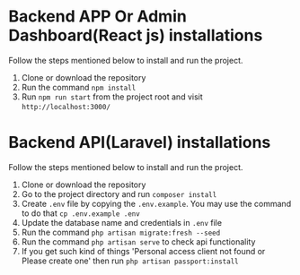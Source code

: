 # Backend APP Or Admin Dashboard(React js) installations
Follow the steps mentioned below to install and run the project.

1. Clone or download the repository
2. Run the command `npm install`
3. Run `npm run start` from the project root and visit `http://localhost:3000/`

# Backend API(Laravel) installations
Follow the steps mentioned below to install and run the project.

1. Clone or download the repository
2. Go to the project directory and run `composer install`
3. Create `.env` file by copying the `.env.example`. You may use the command to do that `cp .env.example .env`
4. Update the database name and credentials in `.env` file
5. Run the command `php artisan migrate:fresh --seed`
6. Run the command `php artisan serve` to check api functionality
7. If you get such kind of things 'Personal access client not found or Please create one' then run `php artisan passport:install`
